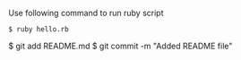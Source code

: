 Use following command to run ruby script
```
$ ruby hello.rb
```
$ git add README.md
$ git commit -m "Added README file"



